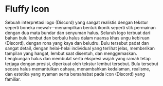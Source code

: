 # Fluffy Icon

Sebuah interpretasi logo (Discord) yang sangat realistis dengan tekstur seperti boneka mewah—menampilkan bentuk ikonik seperti stik permainan dengan dua mata bundar dan senyuman halus. Seluruh logo terbuat dari bahan bulu lembut dan berbulu halus dalam nuansa khas ungu kebiruan (Discord), dengan rona yang kaya dan beludru. Bulu tersebut padat dan sangat detail, dengan helai-helai individual yang terlihat jelas, memberikan tampilan yang hangat, lembut saat disentuh, dan menggemaskan. Lengkungan halus dan membulat serta ekspresi wajah yang ramah tetap terjaga dengan presisi, diperkuat oleh tekstur lembut tersebut. Bulu tersebut secara halus memantulkan cahaya, menambahkan kedalaman, realisme, dan estetika yang nyaman serta bersahabat pada icon (Discord) yang familiar.

